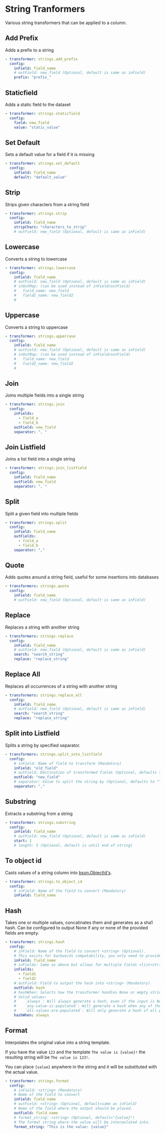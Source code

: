 # String Tranformers
Various string transformers that can be applied to a column.

## Add Prefix
Adds a prefix to a string

```yaml
- transformer: strings.add_prefix
  config:
    inField: field_name
    # outField: new_field (Optional, default is same as inField)
    prefix: "prefix_"
```

## Staticfield
Adds a static field to the dataset

```yaml
- transformer: strings.staticfield
  config:
    field: new_field
    value: "static_value"
```

## Set Default
Sets a default value for a field if it is missing

```yaml
- transformer: strings.set_default
  config:
    inField: field_name
    default: "default_value"
```

## Strip
Strips given characters from a string field

```yaml
- transformer: strings.strip
  config:
    inField: field_name
    stripChars: "characters_to_strip"
    # outField: new_field (Optional, default is same as inField)
```

## Lowercase
Converts a string to lowercase

```yaml
- transformer: strings.lowercase
  config:
    inField: field_name
    # outField: new_field (Optional, default is same as inField)
    # inOutMap: (can be used instead of inField/outField)
    #   field_name: new_field
    #   field2_name: new_field2
    # 
```

## Uppercase
Converts a string to uppercase

```yaml
- transformer: strings.uppercase
  config:
    inField: field_name
    # outField: new_field (Optional, default is same as inField)
    # inOutMap: (can be used instead of inField/outField)
    #   field_name: new_field
    #   field2_name: new_field2
    # 
```

## Join
Joins multiple fields into a single string

```yaml
- transformer: strings.join
  config:
    inFields:
      - field_a
      - field_b
    outField: new_field
    separator: ", "
```

## Join Listfield
Joins a list field into a single string

```yaml
- transformer: strings.join_listfield
  config:
    inField: field_name
    outField: new_field
    separator: ", "
```

## Split
Split a given field into multiple fields

```yaml
- transformer: strings.split
  config:
    inField: field_name
    outFields:
      - field_a
      - field_b
    separator: ","
```

## Quote
Adds quotes around a string field, useful for some insertions into databases

```yaml
- transformers: strings.quote
  config:
    inField: field_name
    # outField: new_field (Optional, default is same as inField)
```

## Replace
Replaces a string with another string

```yaml
- transformers: strings.replace
  config:
    inField: field_name
    # outField: new_field (Optional, default is same as inField)
    search: "search_string"
    replace: "replace_string"
```

## Replace All
Replaces all occurrences of a string with another string

```yaml
- transformers: strings.replace_all
  config:
    inField: field_name
    # outField: new_field (Optional, default is same as inField)
    search: "search_string"
    replace: "replace_string"
```
## Split into Listfield
Splits a string by specified separator.

```yaml
- transformers: strings.split_into_listfield
  config:
    # inField: Name of field to transform (Mandatory)
    inField: "old_field"
    # outField: Destination of transformed fields (Optional, defaults to value of inField)
    outField: "new_field"
    # separator: Value to split the string by (Optional, defaults to "")
    separator: ","
```

## Substring
Extracts a substring from a string

```yaml
- transformer: strings.substring
  config:
    inField: field_name
    # outField: new_field (Optional, default is same as inField)
    start: 1
    # length: 5 (Optional, default is until end of string)
```
## To object id
Casts values of a string column into [bson.ObjectId's](https://pymongo.readthedocs.io/en/stable/api/bson/objectid.html).

```yaml
- transformer: strings.to_object_id
  config:
    # inField: Name of the field to convert (Mandatory)
    inField: field_name

```

## Hash
Takes one or multiple values, concatinates them and generates as a sha1 hash.
Can be configured to output None if any or none of the provided fields are empty.

```yaml
- transformer: strings.hash
  config:
    # inField: Name of the field to convert <string> (Optional).
    # This exists for backwards compatability, you only need to provide one of `inField` and `inFields`.
    inField: field_name
    # inFields: Same as above but allows for multiple fields <list<string>> (Optional)
    inFields: 
      - field1
      - field2
    # outField: Field to output the hash into <string> (Mandatory).
    outField: hash
    # hashWhen: Selects how the transformer handles None or empty string values <string> (Optional, default="always").
    # Valid values:
    #    `always`: Will always generate a hash, even if the input is None or empty.
    #    `any-value-is-populated`: Will generate a hash when any of the input fields are populated. If all input fields are None or empty strings the output will be None.
    #    `all-values-are-populated`: Will only generate a hash if all provided fields are populated. If any of the input fields are None or empty then the output will be None.
    hashWhen: always

```

## Format
Interpolates the original value into a string template.

If you have the value `123` and the template `The value is {value}!` the resulting string will be `The value is 123!`.

You can place `{value}` anywhere in the string and it will be substituted with the actual value.

```yaml
- transformer: strings.format
  config:
    # inField: <string> (Mandatory)
    # Name of the field to convert
    inField: field_name
    # outField: <string> (Optional, default=same as inField)
    # Name of the field where the output should be placed.
    outField: field_name
    # format_string: <string> (Optional, default="{value}")
    # The format string where the value will be interpolated into.
    format_string: "This is the value: {value}"
```